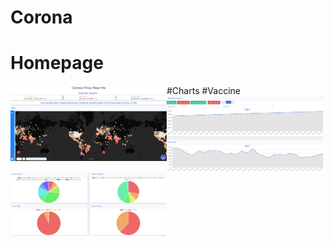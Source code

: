 # Corona
# Homepage

<img width="250" align='left' src="https://github.com/dandevmsc/Corona/blob/master/public/img/homepage.PNG">
#Charts
<img width="250" align='left' src="https://github.com/dandevmsc/Corona/blob/master/public/img/charts.PNG">
#Vaccine
<img width="250" align='left' src="https://github.com/dandevmsc/Corona/blob/master/public/img/vaccine.PNG">




